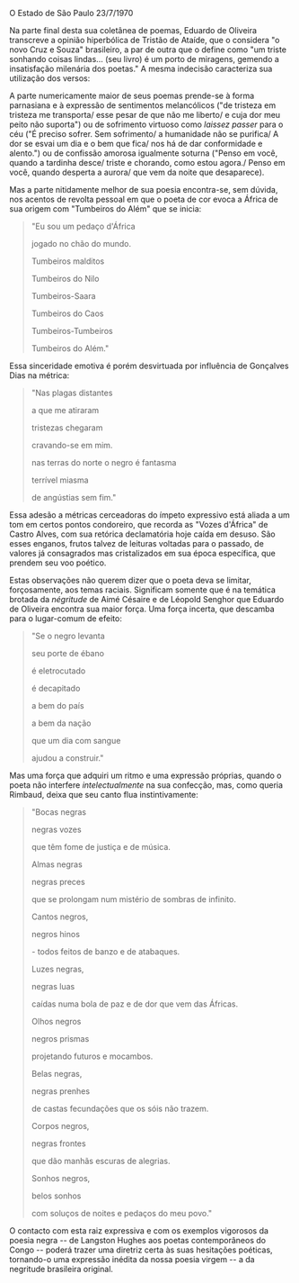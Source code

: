 
O Estado de São Paulo 23/7/1970

Na parte final desta sua coletânea de poemas, Eduardo de Oliveira transcreve a opinião hiperbólica de Tristão de Ataíde, que o considera "o novo Cruz e Souza" brasileiro, a par de outra que o define como "um triste sonhando coisas lindas\... (seu livro) é um porto de miragens, gemendo a insatisfação milenária dos poetas." A mesma indecisão caracteriza sua utilização dos versos:

A parte numericamente maior de seus poemas prende-se à forma parnasiana e à expressão de sentimentos melancólicos ("de tristeza em tristeza me transporta/ esse pesar de que não me liberto/ e cuja dor meu peito não suporta") ou de sofrimento virtuoso como *laissez passer* para o céu ("É preciso sofrer. Sem sofrimento/ a humanidade não se purifica/ A dor se esvai um dia e o bem que fica/ nos há de dar conformidade e alento.") ou de confissão amorosa igualmente soturna ("Penso em você, quando a tardinha desce/ triste e chorando, como estou agora./ Penso em você, quando desperta a aurora/ que vem da noite que desaparece).

Mas a parte nitidamente melhor de sua poesia encontra-se, sem dúvida, nos acentos de revolta pessoal em que o poeta de cor evoca a África de sua origem com "Tumbeiros do Além" que se inicia:

> "Eu sou um pedaço d'África
>
> jogado no chão do mundo.
>
> Tumbeiros malditos
>
> Tumbeiros do Nilo
>
> Tumbeiros-Saara
>
> Tumbeiros do Caos
>
> Tumbeiros-Tumbeiros
>
> Tumbeiros do Além."

Essa sinceridade emotiva é porém desvirtuada por influência de Gonçalves Dias na métrica:

> "Nas plagas distantes
>
> a que me atiraram
>
> tristezas chegaram
>
> cravando-se em mim.
>
> nas terras do norte o negro é fantasma
>
> terrível miasma
>
> de angústias sem fim."

Essa adesão a métricas cerceadoras do ímpeto expressivo está aliada a um tom em certos pontos condoreiro, que recorda as "Vozes d'África" de Castro Alves, com sua retórica declamatória hoje caída em desuso. São esses enganos, frutos talvez de leituras voltadas para o passado, de valores já consagrados mas cristalizados em sua época específica, que prendem seu voo poético.

Estas observações não querem dizer que o poeta deva se limitar, forçosamente, aos temas raciais. Significam somente que é na temática brotada da *négritude* de Aimé Césaire e de Léopold Senghor que Eduardo de Oliveira encontra sua maior força. Uma força incerta, que descamba para o lugar-comum de efeito:

> "Se o negro levanta
>
> seu porte de ébano
>
> é eletrocutado
>
> é decapitado
>
> a bem do país
>
> a bem da nação
>
> que um dia com sangue
>
> ajudou a construir."

Mas uma força que adquiri um ritmo e uma expressão próprias, quando o poeta não interfere *intelectualmente* na sua confecção, mas, como queria Rimbaud, deixa que seu canto flua instintivamente:

> "Bocas negras
>
> negras vozes
>
> que têm fome de justiça e de música.
>
> Almas negras
>
> negras preces
>
> que se prolongam num mistério de sombras de infinito.
>
> Cantos negros,
>
> negros hinos
>
> \- todos feitos de banzo e de atabaques.
>
> Luzes negras,
>
> negras luas
>
> caídas numa bola de paz e de dor que vem das Áfricas.
>
> Olhos negros
>
> negros prismas
>
> projetando futuros e mocambos.
>
> Belas negras,
>
> negras prenhes
>
> de castas fecundações que os sóis não trazem.
>
> Corpos negros,
>
> negras frontes
>
> que dão manhãs escuras de alegrias.
>
> Sonhos negros,
>
> belos sonhos
>
> com soluços de noites e pedaços do meu povo."

O contacto com esta raiz expressiva e com os exemplos vigorosos da poesia negra -- de Langston Hughes aos poetas contemporâneos do Congo -- poderá trazer uma diretriz certa às suas hesitações poéticas, tornando-o uma expressão inédita da nossa poesia virgem -- a da negritude brasileira original.
